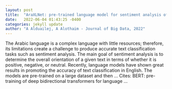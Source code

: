 ```yaml
---
layout: post
title:  "AraXLNet: pre-trained language model for sentiment analysis of Arabic"
date:   2022-06-04 01:43:25 -0400
categories: jekyll update
author: "A Alduailej, A Alothaim - Journal of Big Data, 2022"
---
```

The Arabic language is a complex language with little resources; therefore, its limitations create a challenge to produce accurate text classification tasks such as sentiment analysis. The main goal of sentiment analysis is to determine the overall orientation of a given text in terms of whether it is positive, negative, or neutral. Recently, language models have shown great results in promoting the accuracy of text classification in English. The models are pre-trained on a large dataset and then … Cites: ‪BERT: pre-training of deep bidirectional transformers for language …‬